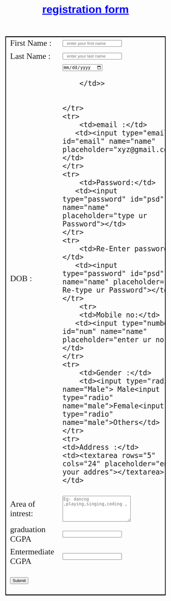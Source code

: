 
<html>
<head>
	<title> student regstration form </title>
	<style>
		body {
  background-image: url('IMG-20190319-WA0122.jpg');
  background-repeat: no-repeat;
  background-attachment: fixed;
  background-size: cover;
}
	h1{
 font-family: Sans-serif; 
 font-size: 34px;     
 font-style: normal; 
 font-weight: bold; 
 color: blue;
 text-align: center; 
 text-decoration: underline
}
table{
 font-family: normal; 
 color: ; 
 font-size: 26px; 
 font-style: normal;
 font-weight: normal;
 
 border-collapse: collapse; 
 border: 2px solid #000000;
 border-style: line;
 opacity: 2.5;
  
}
table.inner{                                                                            
 border: 1px
}
input[type=text], input[type=email], input[type=number]{
 width: 50%;
 padding: 1px 12px;
 margin: 5px 0;

}
input[type=submit], input[type=reset]{
 width: 15%;
 padding: 8px 12px;
 margin: 5px 0;
 box-sizing: border-box;
}
</style>
</head>
<body>
<h1>registration form</h1>
<table align="center" cellpadding="10">
	<tr>
		<td>First Name :</td>
       <td><input type="text" id="name" name="name" placeholder="enter your first name"></td>
	</tr>
	<tr>
		<td>Last Name :</td>
       <td><input type="text" id="name" name="name" placeholder="enter your last name"></td>
	</tr>
	<tr><td>DOB :</td>
		<td>
			<input type="date" id="birthday" name="birthday">
 
		</td>>
			
		
	</tr>
	<tr>
		<td>email :</td>
       <td><input type="email" id="email" name="name" placeholder="xyz@gmail.com"></td>
	</tr>
	<tr>
		<td>Password:</td>
       <td><input type="password" id="psd" name="name" placeholder="type ur Password"></td>
	</tr>
	<tr>
		<td>Re-Enter password:</td>
       <td><input type="password" id="psd" name="name" placeholder=" Re-type ur Password"></td>
	</tr>
		<tr>
		<td>Mobile no:</td>
       <td><input type="number" id="num" name="name" placeholder="enter ur no"></td>
	</tr>
	<tr>
		<td>Gender :</td>
		<td><input type="radio" name="Male"> Male<input type="radio" name="male">Female<input type="radio" name="male">Others</td>
	</tr>
	<tr>
	<td>Address :</td>
	<td><textarea rows="5" cols="24" placeholder="enter your addres"></textarea></td>
</tr>
<tr>
	<td>Area of intrest:</td>
	<td><textarea rows="5" cols="24" placeholder="Eg- dancng ,playing,singing,coding ,"></textarea></td>
</tr>
<tr>
<td>graduation CGPA</td>
	<td><input type="number" id="num" name="name"></td>
<br/>
<tr>
<td>Entermediate CGPA</td>
	<td><input type="number" id="num" name="name"></td>

</td>
</tr>
<tr> <td><form action="/action_page.php" method="get" id="form1">

</form>

<button type="submit" form="form1" value="Submit">Submit</button>
</table>
